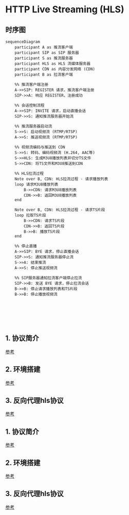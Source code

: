 # HTTP Live Streaming (HLS) 


## 时序图
```mermaid
sequenceDiagram
    participant A as 推流客户端
    participant SIP as SIP 服务器
    participant S as 推流服务器
    participant HLS as HLS 流媒体服务器
    participant CDN as 内容分发网络 (CDN)
    participant B as 拉流客户端

    %% 推流客户端注册
    A->>SIP: REGISTER 请求，推流客户端注册
    SIP->>A: 响应 REGISTER，注册成功

    %% 会话控制流程
    A->>SIP: INVITE 请求，启动直播会话
    SIP->>S: 通知推流服务器开始流

    %% 推流服务器启动流
    S->>S: 启动视频流 (RTMP/RTSP)
    A->>S: 推送视频流 (RTMP/RTSP)

    %% 视频流编码与推送到 CDN
    S->>S: 转码、编码视频流 (H.264, AAC等)
    S->>HLS: 生成M3U8播放列表并切分TS文件
    S->>CDN: 将TS文件和M3U8推送到CDN

    %% HLS拉流过程
    Note over B, CDN: HLS拉流过程 - 请求播放列表
    loop 请求M3U8播放列表
        B->>CDN: 请求M3U8播放列表
        CDN->>B: 返回M3U8播放列表
    end

    Note over B, CDN: HLS拉流过程 - 请求TS片段
    loop 拉取TS片段
        B->>CDN: 请求TS片段
        CDN->>B: 返回TS片段
        B->>B: 播放TS片段
    end

    %% 停止直播
    A->>SIP: BYE 请求，停止直播会话
    SIP->>S: 通知推流服务器停止流
    S->>A: 结束推流
    A->>S: 停止推送视频流

    %% SIP服务器通知拉流客户端停止拉流
    SIP->>B: 发送 BYE 请求，停止拉流会话
    B->>B: 停止请求播放列表和TS片段
    B->>B: 停止播放视频流







```

## 1. 协议简介

[参考](intro.md)

## 2. 环境搭建
[参考](env.md)

## 3. 反向代理hls协议
[参考](proxy.md)

## 1. 协议简介

[参考](intro.md)

## 2. 环境搭建
[参考](env.md)

## 3. 反向代理hls协议
[参考](proxy.md)